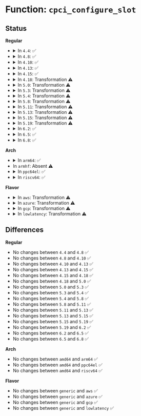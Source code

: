 # Function: <code>cpci_configure_slot</code>

## Status
<b>Regular</b>
<ul>
<li>
<details>
<summary>In <code>4.4</code>: ✅</summary>

```c
int cpci_configure_slot(struct slot *slot);
```

**Collision:** Unique Global

**Inline:** No

**Transformation:** False

**Instances:**

```
In drivers/pci/hotplug/cpci_hotplug_pci.c (ffffffff8144e580)
Location: drivers/pci/hotplug/cpci_hotplug_pci.c:253
Inline: False
Direct callers:
  - drivers/pci/hotplug/cpci_hotplug_core.c:check_slots
```
**Symbols:**

```
ffffffff8144e580-ffffffff8144e75d: cpci_configure_slot (STB_GLOBAL)
```
</details>
</li>
<li>
<details>
<summary>In <code>4.8</code>: ✅</summary>

```c
int cpci_configure_slot(struct slot *slot);
```

**Collision:** Unique Global

**Inline:** No

**Transformation:** False

**Instances:**

```
In drivers/pci/hotplug/cpci_hotplug_pci.c (ffffffff8149acd0)
Location: drivers/pci/hotplug/cpci_hotplug_pci.c:253
Inline: False
Direct callers:
  - drivers/pci/hotplug/cpci_hotplug_core.c:check_slots
```
**Symbols:**

```
ffffffff8149acd0-ffffffff8149aead: cpci_configure_slot (STB_GLOBAL)
```
</details>
</li>
<li>
<details>
<summary>In <code>4.10</code>: ✅</summary>

```c
int cpci_configure_slot(struct slot *slot);
```

**Collision:** Unique Global

**Inline:** No

**Transformation:** False

**Instances:**

```
In drivers/pci/hotplug/cpci_hotplug_pci.c (ffffffff814bc8b0)
Location: drivers/pci/hotplug/cpci_hotplug_pci.c:253
Inline: False
Direct callers:
  - drivers/pci/hotplug/cpci_hotplug_core.c:check_slots
```
**Symbols:**

```
ffffffff814bc8b0-ffffffff814bca8d: cpci_configure_slot (STB_GLOBAL)
```
</details>
</li>
<li>
<details>
<summary>In <code>4.13</code>: ✅</summary>

```c
int cpci_configure_slot(struct slot *slot);
```

**Collision:** Unique Global

**Inline:** No

**Transformation:** False

**Instances:**

```
In drivers/pci/hotplug/cpci_hotplug_pci.c (ffffffff814c7070)
Location: drivers/pci/hotplug/cpci_hotplug_pci.c:253
Inline: False
Direct callers:
  - drivers/pci/hotplug/cpci_hotplug_core.c:check_slots
```
**Symbols:**

```
ffffffff814c7070-ffffffff814c7252: cpci_configure_slot (STB_GLOBAL)
```
</details>
</li>
<li>
<details>
<summary>In <code>4.15</code>: ✅</summary>

```c
int cpci_configure_slot(struct slot *slot);
```

**Collision:** Unique Global

**Inline:** No

**Transformation:** False

**Instances:**

```
In drivers/pci/hotplug/cpci_hotplug_pci.c (ffffffff81507640)
Location: drivers/pci/hotplug/cpci_hotplug_pci.c:253
Inline: False
Direct callers:
  - drivers/pci/hotplug/cpci_hotplug_core.c:check_slots
```
**Symbols:**

```
ffffffff81507640-ffffffff8150781e: cpci_configure_slot (STB_GLOBAL)
```
</details>
</li>
<li>
<details>
<summary>In <code>4.18</code>: Transformation ⚠️</summary>

```c
int cpci_configure_slot(struct slot *slot);
```

**Collision:** Unique Global

**Inline:** No

**Transformation:** True

**Instances:**

```
In drivers/pci/hotplug/cpci_hotplug_pci.c (0)
Location: drivers/pci/hotplug/cpci_hotplug_pci.c:239
Inline: False
Direct callers:
  - drivers/pci/hotplug/cpci_hotplug_core.c:check_slots
```
**Symbols:**

```
ffffffff8153886e-ffffffff8153893c: cpci_configure_slot.cold.5 (STB_LOCAL)
ffffffff81538650-ffffffff81538765: cpci_configure_slot (STB_GLOBAL)
```
</details>
</li>
<li>
<details>
<summary>In <code>5.0</code>: Transformation ⚠️</summary>

```c
int cpci_configure_slot(struct slot *slot);
```

**Collision:** Unique Global

**Inline:** No

**Transformation:** True

**Instances:**

```
In drivers/pci/hotplug/cpci_hotplug_pci.c (0)
Location: drivers/pci/hotplug/cpci_hotplug_pci.c:237
Inline: False
Direct callers:
  - drivers/pci/hotplug/cpci_hotplug_core.c:check_slots
```
**Symbols:**

```
ffffffff8154fbc6-ffffffff8154fc94: cpci_configure_slot.cold.5 (STB_LOCAL)
ffffffff8154f9b0-ffffffff8154fac5: cpci_configure_slot (STB_GLOBAL)
```
</details>
</li>
<li>
<details>
<summary>In <code>5.3</code>: Transformation ⚠️</summary>

```c
int cpci_configure_slot(struct slot *slot);
```

**Collision:** Unique Global

**Inline:** No

**Transformation:** True

**Instances:**

```
In drivers/pci/hotplug/cpci_hotplug_pci.c (0)
Location: drivers/pci/hotplug/cpci_hotplug_pci.c:237
Inline: False
Direct callers:
  - drivers/pci/hotplug/cpci_hotplug_core.c:check_slots
```
**Symbols:**

```
ffffffff8157fa38-ffffffff8157fb07: cpci_configure_slot.cold (STB_LOCAL)
ffffffff8157f820-ffffffff8157f937: cpci_configure_slot (STB_GLOBAL)
```
</details>
</li>
<li>
<details>
<summary>In <code>5.4</code>: Transformation ⚠️</summary>

```c
int cpci_configure_slot(struct slot *slot);
```

**Collision:** Unique Global

**Inline:** No

**Transformation:** True

**Instances:**

```
In drivers/pci/hotplug/cpci_hotplug_pci.c (0)
Location: drivers/pci/hotplug/cpci_hotplug_pci.c:237
Inline: False
Direct callers:
  - drivers/pci/hotplug/cpci_hotplug_core.c:check_slots
```
**Symbols:**

```
ffffffff815a1478-ffffffff815a1547: cpci_configure_slot.cold (STB_LOCAL)
ffffffff815a1260-ffffffff815a1377: cpci_configure_slot (STB_GLOBAL)
```
</details>
</li>
<li>
<details>
<summary>In <code>5.8</code>: Transformation ⚠️</summary>

```c
int cpci_configure_slot(struct slot *slot);
```

**Collision:** Unique Global

**Inline:** No

**Transformation:** True

**Instances:**

```
In drivers/pci/hotplug/cpci_hotplug_pci.c (0)
Location: drivers/pci/hotplug/cpci_hotplug_pci.c:237
Inline: False
Direct callers:
  - drivers/pci/hotplug/cpci_hotplug_core.c:check_slots
```
**Symbols:**

```
ffffffff81649e18-ffffffff81649ee7: cpci_configure_slot.cold (STB_LOCAL)
ffffffff81649c00-ffffffff81649d17: cpci_configure_slot (STB_GLOBAL)
```
</details>
</li>
<li>
<details>
<summary>In <code>5.11</code>: Transformation ⚠️</summary>

```c
int cpci_configure_slot(struct slot *slot);
```

**Collision:** Unique Global

**Inline:** No

**Transformation:** True

**Instances:**

```
In drivers/pci/hotplug/cpci_hotplug_pci.c (0)
Location: drivers/pci/hotplug/cpci_hotplug_pci.c:237
Inline: False
Direct callers:
  - drivers/pci/hotplug/cpci_hotplug_core.c:check_slots
```
**Symbols:**

```
ffffffff81bfbab0-ffffffff81bfbb7e: cpci_configure_slot.cold (STB_LOCAL)
ffffffff8166e670-ffffffff8166e783: cpci_configure_slot (STB_GLOBAL)
```
</details>
</li>
<li>
<details>
<summary>In <code>5.13</code>: Transformation ⚠️</summary>

```c
int cpci_configure_slot(struct slot *slot);
```

**Collision:** Unique Global

**Inline:** No

**Transformation:** True

**Instances:**

```
In drivers/pci/hotplug/cpci_hotplug_pci.c (0)
Location: drivers/pci/hotplug/cpci_hotplug_pci.c:237
Inline: False
Direct callers:
  - drivers/pci/hotplug/cpci_hotplug_core.c:check_slots
```
**Symbols:**

```
ffffffff81bed93c-ffffffff81beda0a: cpci_configure_slot.cold (STB_LOCAL)
ffffffff81650bc0-ffffffff81650cd3: cpci_configure_slot (STB_GLOBAL)
```
</details>
</li>
<li>
<details>
<summary>In <code>5.15</code>: Transformation ⚠️</summary>

```c
int cpci_configure_slot(struct slot *slot);
```

**Collision:** Unique Global

**Inline:** No

**Transformation:** True

**Instances:**

```
In drivers/pci/hotplug/cpci_hotplug_pci.c (0)
Location: drivers/pci/hotplug/cpci_hotplug_pci.c:235
Inline: False
Direct callers:
  - drivers/pci/hotplug/cpci_hotplug_core.c:check_slots
```
**Symbols:**

```
ffffffff81ce8666-ffffffff81ce8734: cpci_configure_slot.cold (STB_LOCAL)
ffffffff816c2900-ffffffff816c2a13: cpci_configure_slot (STB_GLOBAL)
```
</details>
</li>
<li>
<details>
<summary>In <code>5.19</code>: Transformation ⚠️</summary>

```c
int cpci_configure_slot(struct slot *slot);
```

**Collision:** Unique Global

**Inline:** No

**Transformation:** True

**Instances:**

```
In drivers/pci/hotplug/cpci_hotplug_pci.c (0)
Location: drivers/pci/hotplug/cpci_hotplug_pci.c:235
Inline: False
Direct callers:
  - drivers/pci/hotplug/cpci_hotplug_core.c:check_slots
```
**Symbols:**

```
ffffffff81eaf6e5-ffffffff81eaf7b2: cpci_configure_slot.cold (STB_LOCAL)
ffffffff817e82f0-ffffffff817e8414: cpci_configure_slot (STB_GLOBAL)
```
</details>
</li>
<li>
<details>
<summary>In <code>6.2</code>: ✅</summary>

```c
int cpci_configure_slot(struct slot *slot);
```

**Collision:** Unique Global

**Inline:** No

**Transformation:** False

**Instances:**

```
In drivers/pci/hotplug/cpci_hotplug_pci.c (ffffffff8190da70)
Location: drivers/pci/hotplug/cpci_hotplug_pci.c:235
Inline: False
Direct callers:
  - drivers/pci/hotplug/cpci_hotplug_core.c:check_slots
  - drivers/pci/hotplug/cpci_hotplug_core.c:check_slots
```
**Symbols:**

```
ffffffff8190da70-ffffffff8190dc7a: cpci_configure_slot (STB_GLOBAL)
```
</details>
</li>
<li>
<details>
<summary>In <code>6.5</code>: ✅</summary>

```c
int cpci_configure_slot(struct slot *slot);
```

**Collision:** Unique Global

**Inline:** No

**Transformation:** False

**Instances:**

```
In drivers/pci/hotplug/cpci_hotplug_pci.c (ffffffff819510f0)
Location: drivers/pci/hotplug/cpci_hotplug_pci.c:235
Inline: False
Direct callers:
  - drivers/pci/hotplug/cpci_hotplug_core.c:check_slots
  - drivers/pci/hotplug/cpci_hotplug_core.c:check_slots
```
**Symbols:**

```
ffffffff819510f0-ffffffff819512fa: cpci_configure_slot (STB_GLOBAL)
```
</details>
</li>
<li>
<details>
<summary>In <code>6.8</code>: ✅</summary>

```c
int cpci_configure_slot(struct slot *slot);
```

**Collision:** Unique Global

**Inline:** No

**Transformation:** False

**Instances:**

```
In drivers/pci/hotplug/cpci_hotplug_pci.c (ffffffff8199a550)
Location: drivers/pci/hotplug/cpci_hotplug_pci.c:235
Inline: False
Direct callers:
  - drivers/pci/hotplug/cpci_hotplug_core.c:check_slots
  - drivers/pci/hotplug/cpci_hotplug_core.c:check_slots
```
**Symbols:**

```
ffffffff8199a550-ffffffff8199a75a: cpci_configure_slot (STB_GLOBAL)
```
</details>
</li>
</ul>
<b>Arch</b>
<ul>
<li>
<details>
<summary>In <code>arm64</code>: ✅</summary>

```c
int cpci_configure_slot(struct slot *slot);
```

**Collision:** Unique Global

**Inline:** No

**Transformation:** False

**Instances:**

```
In drivers/pci/hotplug/cpci_hotplug_pci.c (ffff8000107099a8)
Location: drivers/pci/hotplug/cpci_hotplug_pci.c:237
Inline: False
Direct callers:
  - drivers/pci/hotplug/cpci_hotplug_core.c:check_slots
```
**Symbols:**

```
ffff8000107099a8-ffff800010709b90: cpci_configure_slot (STB_GLOBAL)
```
</details>
</li>
<li>
In <code>armhf</code>: Absent ⚠️
</li>
<li>
<details>
<summary>In <code>ppc64el</code>: ✅</summary>

```c
int cpci_configure_slot(struct slot *slot);
```

**Collision:** Unique Global

**Inline:** No

**Transformation:** False

**Instances:**

```
In drivers/pci/hotplug/cpci_hotplug_pci.c (c000000000882bb0)
Location: drivers/pci/hotplug/cpci_hotplug_pci.c:237
Inline: False
Direct callers:
  - drivers/pci/hotplug/cpci_hotplug_core.c:check_slots
```
**Symbols:**

```
c000000000882bb0-c000000000882e2c: cpci_configure_slot (STB_GLOBAL)
```
</details>
</li>
<li>
<details>
<summary>In <code>riscv64</code>: ✅</summary>

```c
int cpci_configure_slot(struct slot *slot);
```

**Collision:** Unique Global

**Inline:** No

**Transformation:** False

**Instances:**

```
In drivers/pci/hotplug/cpci_hotplug_pci.c (ffffffe0004d6e30)
Location: drivers/pci/hotplug/cpci_hotplug_pci.c:237
Inline: False
Direct callers:
  - drivers/pci/hotplug/cpci_hotplug_core.c:check_slots
```
**Symbols:**

```
ffffffe0004d6e30-ffffffe0004d7018: cpci_configure_slot (STB_GLOBAL)
```
</details>
</li>
</ul>
<b>Flavor</b>
<ul>
<li>
<details>
<summary>In <code>aws</code>: Transformation ⚠️</summary>

```c
int cpci_configure_slot(struct slot *slot);
```

**Collision:** Unique Global

**Inline:** No

**Transformation:** True

**Instances:**

```
In drivers/pci/hotplug/cpci_hotplug_pci.c (0)
Location: drivers/pci/hotplug/cpci_hotplug_pci.c:237
Inline: False
Direct callers:
  - drivers/pci/hotplug/cpci_hotplug_core.c:check_slots
```
**Symbols:**

```
ffffffff81594c88-ffffffff81594d57: cpci_configure_slot.cold (STB_LOCAL)
ffffffff81594a70-ffffffff81594b87: cpci_configure_slot (STB_GLOBAL)
```
</details>
</li>
<li>
<details>
<summary>In <code>azure</code>: Transformation ⚠️</summary>

```c
int cpci_configure_slot(struct slot *slot);
```

**Collision:** Unique Global

**Inline:** No

**Transformation:** True

**Instances:**

```
In drivers/pci/hotplug/cpci_hotplug_pci.c (0)
Location: drivers/pci/hotplug/cpci_hotplug_pci.c:237
Inline: False
Direct callers:
  - drivers/pci/hotplug/cpci_hotplug_core.c:check_slots
```
**Symbols:**

```
ffffffff81583e18-ffffffff81583ee7: cpci_configure_slot.cold (STB_LOCAL)
ffffffff81583c00-ffffffff81583d17: cpci_configure_slot (STB_GLOBAL)
```
</details>
</li>
<li>
<details>
<summary>In <code>gcp</code>: Transformation ⚠️</summary>

```c
int cpci_configure_slot(struct slot *slot);
```

**Collision:** Unique Global

**Inline:** No

**Transformation:** True

**Instances:**

```
In drivers/pci/hotplug/cpci_hotplug_pci.c (0)
Location: drivers/pci/hotplug/cpci_hotplug_pci.c:237
Inline: False
Direct callers:
  - drivers/pci/hotplug/cpci_hotplug_core.c:check_slots
```
**Symbols:**

```
ffffffff815951c8-ffffffff81595297: cpci_configure_slot.cold (STB_LOCAL)
ffffffff81594fb0-ffffffff815950c7: cpci_configure_slot (STB_GLOBAL)
```
</details>
</li>
<li>
<details>
<summary>In <code>lowlatency</code>: Transformation ⚠️</summary>

```c
int cpci_configure_slot(struct slot *slot);
```

**Collision:** Unique Global

**Inline:** No

**Transformation:** True

**Instances:**

```
In drivers/pci/hotplug/cpci_hotplug_pci.c (0)
Location: drivers/pci/hotplug/cpci_hotplug_pci.c:237
Inline: False
Direct callers:
  - drivers/pci/hotplug/cpci_hotplug_core.c:check_slots
```
**Symbols:**

```
ffffffff815af648-ffffffff815af717: cpci_configure_slot.cold (STB_LOCAL)
ffffffff815af430-ffffffff815af547: cpci_configure_slot (STB_GLOBAL)
```
</details>
</li>
</ul>

## Differences
<b>Regular</b>
<ul>
<li>
No changes between <code>4.4</code> and <code>4.8</code> ✅
</li>
<li>
No changes between <code>4.8</code> and <code>4.10</code> ✅
</li>
<li>
No changes between <code>4.10</code> and <code>4.13</code> ✅
</li>
<li>
No changes between <code>4.13</code> and <code>4.15</code> ✅
</li>
<li>
No changes between <code>4.15</code> and <code>4.18</code> ✅
</li>
<li>
No changes between <code>4.18</code> and <code>5.0</code> ✅
</li>
<li>
No changes between <code>5.0</code> and <code>5.3</code> ✅
</li>
<li>
No changes between <code>5.3</code> and <code>5.4</code> ✅
</li>
<li>
No changes between <code>5.4</code> and <code>5.8</code> ✅
</li>
<li>
No changes between <code>5.8</code> and <code>5.11</code> ✅
</li>
<li>
No changes between <code>5.11</code> and <code>5.13</code> ✅
</li>
<li>
No changes between <code>5.13</code> and <code>5.15</code> ✅
</li>
<li>
No changes between <code>5.15</code> and <code>5.19</code> ✅
</li>
<li>
No changes between <code>5.19</code> and <code>6.2</code> ✅
</li>
<li>
No changes between <code>6.2</code> and <code>6.5</code> ✅
</li>
<li>
No changes between <code>6.5</code> and <code>6.8</code> ✅
</li>
</ul>
<b>Arch</b>
<ul>
<li>
No changes between <code>amd64</code> and <code>arm64</code> ✅
</li>
<li>
No changes between <code>amd64</code> and <code>ppc64el</code> ✅
</li>
<li>
No changes between <code>amd64</code> and <code>riscv64</code> ✅
</li>
</ul>
<b>Flavor</b>
<ul>
<li>
No changes between <code>generic</code> and <code>aws</code> ✅
</li>
<li>
No changes between <code>generic</code> and <code>azure</code> ✅
</li>
<li>
No changes between <code>generic</code> and <code>gcp</code> ✅
</li>
<li>
No changes between <code>generic</code> and <code>lowlatency</code> ✅
</li>
</ul>
